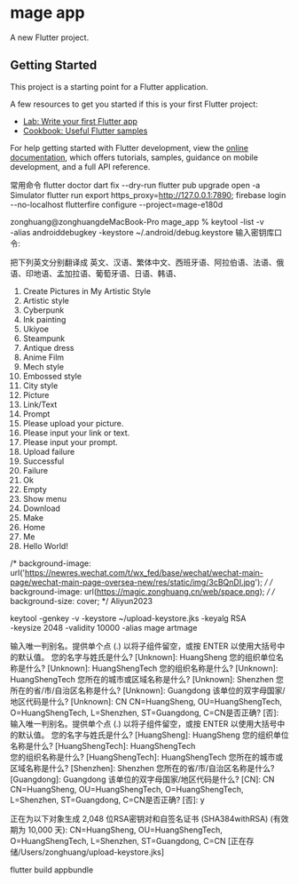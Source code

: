 # mage app

A new Flutter project.

## Getting Started

This project is a starting point for a Flutter application.

A few resources to get you started if this is your first Flutter project:

- [Lab: Write your first Flutter app](https://docs.flutter.dev/get-started/codelab)
- [Cookbook: Useful Flutter samples](https://docs.flutter.dev/cookbook)

For help getting started with Flutter development, view the
[online documentation](https://docs.flutter.dev/), which offers tutorials,
samples, guidance on mobile development, and a full API reference.

常用命令
flutter doctor
dart fix --dry-run
flutter pub upgrade
open -a Simulator
flutter run
export https_proxy=http://127.0.0.1:7890;
firebase login --no-localhost
flutterfire configure --project=mage-e180d

zonghuang@zonghuangdeMacBook-Pro mage_app % keytool -list -v \
-alias androiddebugkey -keystore ~/.android/debug.keystore
输入密钥库口令:

把下列英文分别翻译成 英文、汉语、繁体中文、西班牙语、阿拉伯语、法语、俄语、印地语、孟加拉语、葡萄牙语、日语、韩语、
1. Create Pictures in My Artistic Style
2. Artistic style
3. Cyberpunk
4. Ink painting
5. Ukiyoe
6. Steampunk
7. Antique dress
8. Anime Film
9. Mech style
10. Embossed style
11. City style
12. Picture
13. Link/Text
14. Prompt
15. Please upload your picture.
16. Please input your link or text.
17. Please input your prompt.
18. Upload failure
19. Successful
20. Failure
21. Ok
22. Empty
23. Show menu
24. Download
25. Make
26. Home
27. Me
28. Hello World!

<!-- https://www.freepik.com/icons/android/2#uuid=b3ee5c8d-94f5-4db4-a83a-60e36ca7a614 -->
/* background-image: url('https://newres.wechat.com/t/wx_fed/base/wechat/wechat-main-page/wechat-main-page-oversea-new/res/static/img/3cBQnDI.jpg'); */
/* background-image: url(https://magic.zonghuang.cn/web/space.png); */
/* background-size: cover; */
Aliyun2023


keytool -genkey -v -keystore ~/upload-keystore.jks -keyalg RSA \
        -keysize 2048 -validity 10000 -alias mage
artmage

输入唯一判别名。提供单个点 (.) 以将子组件留空，或按 ENTER 以使用大括号中的默认值。
您的名字与姓氏是什么?
  [Unknown]:  HuangSheng
您的组织单位名称是什么?
  [Unknown]:  HuangShengTech
您的组织名称是什么?
  [Unknown]:  HuangShengTech
您所在的城市或区域名称是什么?
  [Unknown]:  Shenzhen
您所在的省/市/自治区名称是什么?
  [Unknown]:  Guangdong
该单位的双字母国家/地区代码是什么?
  [Unknown]:  CN
CN=HuangSheng, OU=HuangShengTech, O=HuangShengTech, L=Shenzhen, ST=Guangdong, C=CN是否正确?
  [否]:  
输入唯一判别名。提供单个点 (.) 以将子组件留空，或按 ENTER 以使用大括号中的默认值。
您的名字与姓氏是什么?
  [HuangSheng]:  HuangSheng
您的组织单位名称是什么?
  [HuangShengTech]:  HuangShengTech    
您的组织名称是什么?
  [HuangShengTech]:  HuangShengTech
您所在的城市或区域名称是什么?
  [Shenzhen]:  Shenzhen
您所在的省/市/自治区名称是什么?
  [Guangdong]:  Guangdong
该单位的双字母国家/地区代码是什么?
  [CN]:  CN
CN=HuangSheng, OU=HuangShengTech, O=HuangShengTech, L=Shenzhen, ST=Guangdong, C=CN是否正确?
  [否]:  y

正在为以下对象生成 2,048 位RSA密钥对和自签名证书 (SHA384withRSA) (有效期为 10,000 天):
         CN=HuangSheng, OU=HuangShengTech, O=HuangShengTech, L=Shenzhen, ST=Guangdong, C=CN
[正在存储/Users/zonghuang/upload-keystore.jks]


flutter build appbundle

